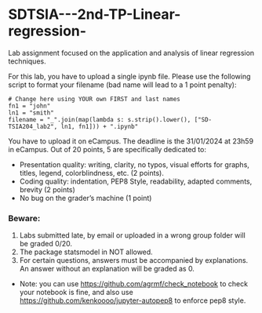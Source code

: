 # SDTSIA---2nd-TP-Linear-regression-
Lab assignment focused on the application and analysis of linear regression techniques.

For this lab, you have to upload a single ipynb file. Please use the following script to format your filename (bad name will lead to a 1 point penalty):

```
# Change here using YOUR own FIRST and last names
fn1 = "john"
ln1 = "smith"
filename = "_".join(map(lambda s: s.strip().lower(), ["SD-TSIA204_lab2", ln1, fn1])) + ".ipynb"
```
You have to upload it on eCampus. The deadline is the 31/01/2024 at 23h59 in eCampus. Out of 20 points, 5 are specifically dedicated to:
- Presentation quality: writing, clarity, no typos, visual efforts for graphs, titles, legend, colorblindness, etc. (2 points).
- Coding quality: indentation, PEP8 Style, readability, adapted comments, brevity (2 points)
- No bug on the grader’s machine (1 point)

### Beware:
1) Labs submitted late, by email or uploaded in a wrong group folder will be graded 0/20.
2) The package statsmodel in NOT allowed.
3) For certain questions, answers must be accompanied by explanations. An answer without an explanation will be graded as 0.

- Note: you can use https://github.com/agrmf/check_notebook to check your notebook is fine, and also use https://github.com/kenkoooo/jupyter-autopep8 to enforce pep8 style.
